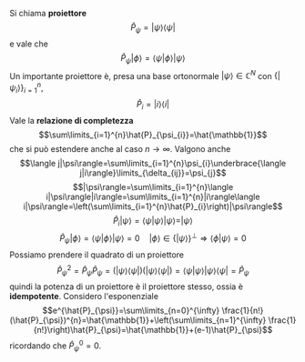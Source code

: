 Si chiama **proiettore**
$$\hat{P}_\psi=|\psi\rangle\langle\psi|$$
e vale che
$$\hat{P}_{\psi}|\phi\rangle=\langle\psi|\phi\rangle|\psi\rangle$$
Un importante proiettore è, presa una base ortonormale $|\psi\rangle\in\mathbb{C}^{N}$ con $\{|\psi_{i}\rangle\}^{n}_{i=1}$,
$$\hat{P}_{i}=|i\rangle\langle i|$$
Vale la **relazione di completezza**
$$\sum\limits_{i=1}^{n}\hat{P}_{\psi_{i}}=\hat{\mathbb{1}}$$
che si può estendere anche al caso $n \rightarrow\infty$. Valgono anche
$$\langle j|\psi\rangle=\sum\limits_{i=1}^{n}\psi_{i}\underbrace{\langle j|i\rangle}\limits_{\delta_{ij}}=\psi_{j}$$
$$|\psi\rangle=\sum\limits_{i=1}^{n}\langle i|\psi\rangle|i\rangle=\sum\limits_{i=1}^{n}|i\rangle\langle i|\psi\rangle=\left(\sum\limits_{i=1}^{n}\hat{P}_{i}\right)|\psi\rangle$$
$$\hat{P}_{i}|\psi\rangle=\langle \psi|\psi\rangle|\psi\rangle=|\psi\rangle$$ $$\hat{P}_{\psi}|\phi\rangle=\langle \psi|\phi\rangle|\psi\rangle=0\quad|\phi\rangle\in\{|\psi\rangle\}^{\perp} \Rightarrow\langle \phi|\psi\rangle=0$$
Possiamo prendere il quadrato di un proiettore
$$\hat{P}_{\psi}^{2}=\hat{P}_{\psi}\hat{P}_{\psi}=(|\psi\rangle\langle \psi|)(|\psi\rangle\langle \psi|)=\langle \psi|\psi\rangle|\psi\rangle\langle \psi|=\hat{P}_{\psi}$$
quindi la potenza di un proiettore è il proiettore stesso, ossia è **idempotente**.
Considero l'esponenziale
$$e^{\hat{P}_{\psi}}=\sum\limits_{n=0}^{\infty} \frac{1}{n!}(\hat{P}_{\psi})^{n}=\hat{\mathbb{1}}+\left(\sum\limits_{n=1}^{\infty} \frac{1}{n!}\right)\hat{P}_{\psi}=\hat{\mathbb{1}}+(e-1)\hat{P}_{\psi}$$
ricordando che $\hat{P}_{\psi}^{0}=0$.
